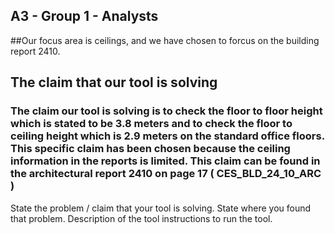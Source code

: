 ## A3 - Group 1 - Analysts
##Our focus area is ceilings, and we have chosen to forcus on the building report 2410. 

## The claim that our tool is solving
### The claim our tool is solving is to check the floor to floor height which is stated to be 3.8 meters and to check the floor to ceiling height which is 2.9 meters on the standard office floors. This specific claim has been chosen because the ceiling information in the reports is limited. This claim can be found in the architectural report 2410 on page 17 ( CES_BLD_24_10_ARC ) 


State the problem / claim that your tool is solving.
State where you found that problem.
Description of the tool
instructions to run the tool.
